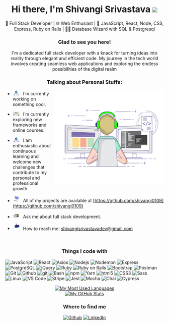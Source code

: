 <h1 align="center">
Hi there, I'm Shivangi Srivastava <img src="https://media.giphy.com/media/hvRJCLFzcasrR4ia7z/giphy.gif" width="25"> </samp>
</h1>

<p align="center">🚀 Full Stack Developer | 🌐 Web Enthusiast | 🌈 JavaScript, React, Node, CSS, Express, Ruby on Rails | 🧙‍♂️ Database Wizard with SQL & Postgresql</p>

<h3 align="center">Glad to see you here!</h3>

<p align="center">I'm a dedicated full stack developer with a knack for turning ideas into reality through elegant and efficient code. My journey in the tech world involves creating seamless web applications and exploring the endless possibilities of the digital realm</p>

<h3 align="center">Talking about Personal Stuffs:</h3>

<img align="right" alt="GIF" src="https://github.com/shivangi0109/shivangi0109/blob/main/assets/coding.gif?raw=true" width="350" height="300" />

- <img src="https://github.com/shivangi0109/shivangi0109/blob/main/assets/developer.gif?raw=true" width="21" />&nbsp;&nbsp; I’m currently working on something cool.

- <img src="https://github.com/shivangi0109/shivangi0109/blob/main/assets/lightning.gif?raw=true" width="21" />&nbsp;&nbsp; I’m currently exploring new frameworks and online courses.

- <img src="https://github.com/shivangi0109/shivangi0109/blob/main/assets/developer.gif?raw=true" width="21" />&nbsp;&nbsp; I am enthusiastic about continuous learning and welcome new challenges that contribute to my personal and professional growth.

- <img src="https://github.com/shivangi0109/shivangi0109/blob/main/assets/laptop.gif?raw=true" width="21" />&nbsp;&nbsp; All of my projects are available at [https://github.com/shivangi0109](https://github.com/shivangi0109)

- <img src="https://github.com/shivangi0109/shivangi0109/blob/main/assets/message.gif?raw=true" width="21" />&nbsp;&nbsp; Ask me about full stack development.

- <img src="https://github.com/shivangi0109/shivangi0109/blob/main/assets/letterbox.gif?raw=true" width="21" />&nbsp;&nbsp; How to reach me: shivangisrivastavadev@gmail.com

<br clear="both">

<h3 align="center">Things I code with</h3>
<p>
  <img alt="JavaScript" src="https://img.shields.io/badge/-JavaScript-8DD6F9?style=flat-square&logo=javascript&logoColor=white" /> 
  <img alt="React" src="https://img.shields.io/badge/-React-45b8d8?style=flat-square&logo=react&logoColor=white" />
  <img alt="Axios" src="https://img.shields.io/badge/-Axios-462121?style=flat-square&logo=axios&logoColor=white" />
  <img alt="Nodejs" src="https://img.shields.io/badge/-Nodejs-46a2f1?style=flat-square&logo=node.js&logoColor=white" />
  <img alt="Nodemon" src="https://img.shields.io/badge/-Nodemon-2088FF?style=flat-square&logo=nodemon&logoColor=white" />
  <img alt="Express" src="https://img.shields.io/badge/-Express-1a73e8?style=flat-square&logo=express&logoColor=white" />
  <img alt="PostgreSQL" src="https://img.shields.io/badge/-PostgreSQL-007ACC?style=flat-square&logo=postgresql&logoColor=white" />
  <img alt="jQuery" src="https://img.shields.io/badge/-jQuery-5849BE?style=flat-square&logo=jquery&logoColor=white" />
  <img alt="Ruby" src="https://img.shields.io/badge/-Ruby-311C87?style=flat-square&logo=ruby&logoColor=white" />
  <img alt="Ruby on Rails" src="https://img.shields.io/badge/-Ruby_on_Rails-430098?style=flat-square&logo=ruby-on-rails&logoColor=white" />
  <img alt="Bootstrap" src="https://img.shields.io/badge/-Bootstrap-764ABC?style=flat-square&logo=bootstrap&logoColor=white" />
  <img alt="Postman" src="https://img.shields.io/badge/-Postman-B7178C?style=flat-square&logo=postman&logoColor=white" />
  <img alt="Git" src="https://img.shields.io/badge/-Git-E10098?style=flat-square&logo=git&logoColor=white" />
  <img alt="Github" src="https://img.shields.io/badge/-Github-db7092?style=flat-square&logo=github&logoColor=white" />
  <img alt="git" src="https://img.shields.io/badge/-Git-F05032?style=flat-square&logo=git&logoColor=white" />
  <img alt="Bash" src="https://img.shields.io/badge/-Bash-DD0031?style=flat-square&logo=gnubash&logoColor=white" />
  <img alt="npm" src="https://img.shields.io/badge/-NPM-CB3837?style=flat-square&logo=npm&logoColor=white" />
  <img alt="Yarn" src="https://img.shields.io/badge/-yarn-ea2845?style=flat-square&logo=yarn&logoColor=white" />
  <img alt="html5" src="https://img.shields.io/badge/-HTML5-E34F26?style=flat-square&logo=html5&logoColor=white" />
  <img alt="CSS3" src="https://img.shields.io/badge/-Css3-98a4f8?style=flat-square&logo=css3&logoColor=white" />
  <img alt="Sass" src="https://img.shields.io/badge/-Sass-CC6699?style=flat-square&logo=sass&logoColor=white" />
  <img alt="Linux" src="https://img.shields.io/badge/-Linux-FB542B?style=flat-square&logo=linux&logoColor=white" />
  <img alt="VS Code" src="https://img.shields.io/badge/-VS Code-EC4A3F?style=flat-square&logo=visualstudiocode&logoColor=white" />
  <img alt="Stripe" src="https://img.shields.io/badge/-Stripe-F9A03C?style=flat-square&logo=stripe&logoColor=white" />
  <img alt="Jest" src="https://img.shields.io/badge/-Jest-F7B93E?style=flat-square&logo=jest&logoColor=white" />
  <img alt="Mocha" src="https://img.shields.io/badge/-Mocha-13aa52?style=flat-square&logo=mocha&logoColor=white" />
  <img alt="Chai" src="https://img.shields.io/badge/-Chai-43853d?style=flat-square&logo=chai&logoColor=white" />
  <img alt="Cypress" src="https://img.shields.io/badge/-Cypress-434567?style=flat-square&logo=cypress&logoColor=white" />
</p>

<div align="center">
  <a href="https://github.com/shivangi0109/shivangi0109/">
  <img src="https://github-readme-stats.vercel.app/api/top-langs?username=shivangi0109&show_icons=true&bg_color=transparent&title_color=ff00ff&locale=en&layout=compact" height="200" alt="My Most Used Languages" />
  </a>
</div>
<div align="center">
  <a href="https://github.com/shivangi0109/shivangi0109/">
  <img src="https://github-readme-stats.vercel.app/api?username=shivangi0109&custom_title=My%20GitHub%20Stats&show_icons=true&hide_rank=true&bg_color=transparent&title_color=ff00ff&icon_color=800080&hide=stars&locale=en" height="200" alt="My GitHub Stats" />
  </a>
</div>

<div align="center">
  <h3>Where to find me</h3>
  <p><a href="https://github.com/shivangi0109" target="_blank"><img alt="Github" src="https://img.shields.io/badge/GitHub-%2312100E.svg?&style=for-the-badge&logo=Github&logoColor=white" /></a> <a href="https://www.linkedin.com/in/shivangi0109" target="_blank"><img alt="LinkedIn" src="https://img.shields.io/badge/linkedin-%230077B5.svg?&style=for-the-badge&logo=linkedin&logoColor=white" /></a> 
  </p>
</div>

<br clear="both">
